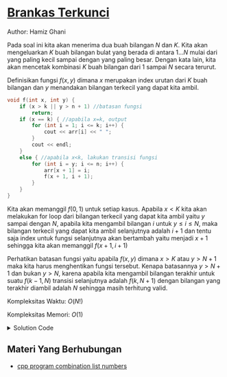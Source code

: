 # [Brankas Terkunci](https://tlx.toki.id/courses/basic/chapters/13/problems/D)

Author: Hamiz Ghani

Pada soal ini kita akan menerima dua buah bilangan $N$ dan $K$. Kita akan mengeluarkan $K$ buah bilangan bulat yang berada di antara $1 \dots N$ mulai dari yang paling kecil sampai dengan yang paling besar. Dengan kata lain, kita akan mencetak kombinasi $K$ buah bilangan dari $1$ sampai $N$ secara terurut.

Definisikan fungsi $f(x,y)$ dimana $x$ merupakan index urutan dari $K$ buah bilangan dan $y$ menandakan bilangan terkecil yang dapat kita ambil.

```c++
void f(int x, int y) {
    if (x > k || y > n + 1) //batasan fungsi
        return;
    if (x == k) { //apabila x=k, output
        for (int i = 1; i <= k; i++) {
            cout << arr[i] << " ";
        }
        cout << endl;
    }
    else { //apabila x<k, lakukan transisi fungsi
        for (int i = y; i <= n; i++) {
            arr[x + 1] = i;
            f(x + 1, i + 1);
        }
    }
}
```
Kita akan memanggil $f(0,1)$ untuk setiap kasus. Apabila $x<K$ kita akan melakukan for loop dari bilangan terkecil yang dapat kita ambil yaitu $y$ sampai dengan $N$, apabila kita mengambil bilangan $i$ untuk $y \leq i \leq N$, maka bilangan terkecil yang dapat kita ambil selanjutnya adalah $i+1$ dan tentu saja index untuk fungsi selanjutnya akan bertambah yaitu menjadi $x+1$ sehingga kita akan memanggil $f(x+1,i+1)$ 

Perhatikan batasan fungsi yaitu apabila $f(x,y)$ dimana $x>K$ atau $y>N+1$ maka kita harus menghentikan fungsi tersebut. Kenapa batasannya $y>N+1$ dan bukan $y>N$, karena apabila kita mengambil bilangan terakhir untuk suatu $f(k-1,N)$ transisi selanjutnya adalah $f(k,N+1)$ dengan bilangan yang terakhir diambil adalah $N$ sehingga masih terhitung valid.


Kompleksitas Waktu: $O(N!)$

Kompleksitas Memori: $O(1)$

<details>
  <summary>Solution Code</summary>

```c++
#include <bits/stdc++.h>
using namespace std;
int n, k;
int arr[15];
void f(int x, int y)
{
    if (x > k || y > n + 1)
        return;
    if (x == k) {
        for (int i = 1; i <= k; i++) {
            cout << arr[i] << " ";
        }
        cout << endl;
    }
    else {
        for (int i = y; i <= n; i++) {
            arr[x + 1] = i;
            f(x + 1, i + 1);
        }
    }
}
main()
{
    cin >> n >> k;
    f(0, 1);
}

```
</details>

## Materi Yang Berhubungan
    
-  [cpp program combination list numbers](https://www.sanfoundry.com/cpp-program-possible-combinations-list-numbers/)